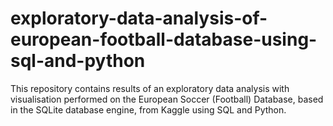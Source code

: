 # exploratory-data-analysis-of-european-football-database-using-sql-and-python
This repository contains results of an exploratory data analysis with visualisation performed on the European Soccer (Football) Database, based in the SQLite database engine, from Kaggle using SQL and Python.
